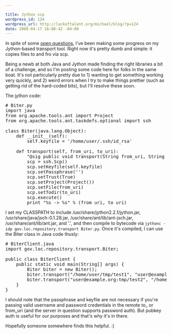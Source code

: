 ```yaml
--- 

title: Jython scp
wordpress_id: 124
wordpress_url: http://lackoftalent.org/michael/blog/?p=124
date: 2008-04-17 16:08:42 -04:00
---
```

In spite of some <a href="http://lackoftalent.org/michael/blog/2008/04/11/jythons-and-javas-and-bears-oh-my/" target="_blank">open questions</a>, I've been making some progress on my Jython-based transport tool.  Right now it's pretty dumb and simple: it copies files to and fro via scp.

Being a newb at both Java and Jython made finding the right libraries a bit of a challenge, and so I'm posting some code here for folks in the same boat.  It's not particularly pretty due to 1) wanting to get something working very quickly, and 2) weird errors when I try to make things prettier (such as getting rid of the hard-coded bits), but I'll resolve these soon.
<!--more-->
The jython code:
<pre name="code" class="python">
# Biter.py
import java
from org.apache.tools.ant import Project
from org.apache.tools.ant.taskdefs.optional import ssh

class Biter(java.lang.Object):
    def __init__(self):
        self.keyfile = '/home/user/.ssh/id_rsa'

    def transport(self, from_uri, to_uri):
        "@sig public void transport(String from_uri, String to_uri)"
        scp = ssh.Scp()
        scp.setKeyfile(self.keyfile)
        scp.setPassphrase('')
        scp.setTrust(True)
        scp.setProject(Project())
        scp.setFile(from_uri)
        scp.setTodir(to_uri)
        scp.execute()
        print "%s -&gt; %s" % (from_uri, to_uri)
</pre>
I set my CLASSPATH to include /usr/share/jython2.2.1/jython.jar, /usr/share/java/jsch-0.1.28.jar, /usr/share/ant/lib/ant-jsch.jar, /usr/share/ant/lib/ant.jar, and '.', and then compile to bytecode via <code>jythonc -idp gov.loc.repository.transport Biter.py</code>.  Once it's compiled, I can use the Biter class in Java code thusly:
<pre name="code" class="java">
# BiterClient.java
import gov.loc.repository.transport.Biter;

public class BiterClient {
    public static void main(String[] args) {
        Biter biter = new Biter();
        biter.transport("/home/user/tmp/test1", "user@example.org:tmp/test2");
        biter.transport("user@example.org:tmp/test2", "/home/user/tmp/test3");
    }
}
</pre>
I should note that the passphrase and keyfile are not necessary if you're passing valid username and password credentials in the remote to_ or from_uri (and the server in question supports password auth).  But pubkey auth is useful for our purposes and that's why it's in there.

Hopefully someone somewhere finds this helpful. :)
